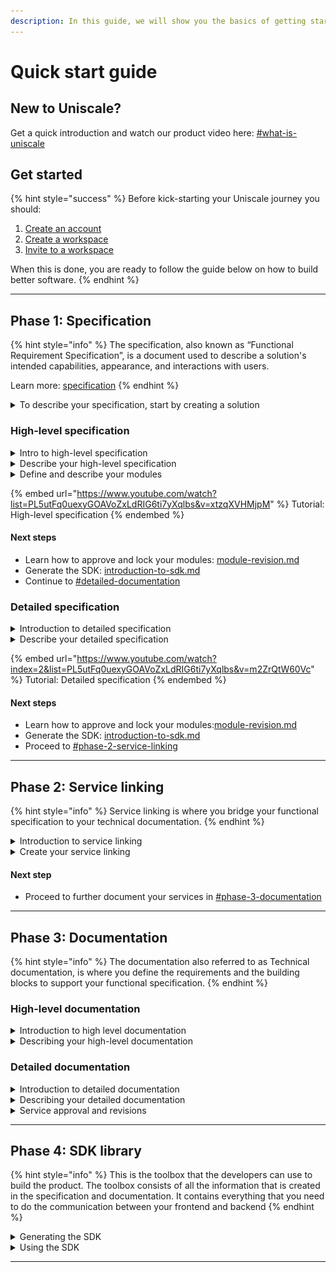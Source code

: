 ```yaml
---
description: In this guide, we will show you the basics of getting started with Uniscale.
---
```


# Quick start guide

## New to Uniscale?

Get a quick introduction and watch our product video here: [#what-is-uniscale](../#what-is-uniscale "mention")



## Get started <a href="#get-started" id="get-started"></a>

{% hint style="success" %}
Before kick-starting your Uniscale journey you should:

1. [Create an account](https://help.uniscale.com/account-and-preferences/create-an-account)
2. [Create a workspace](https://help.uniscale.com/workspace-administration/manage-workspaces/create-a-workspace)
3. [Invite to a workspace](https://help.uniscale.com/workspace-administration/manage-workspaces/invite-to-a-workspace)

When this is done, you are ready to follow the guide below on how to build better software.
{% endhint %}

***



## Phase 1: Specification <a href="#design-your-solution" id="design-your-solution"></a>

{% hint style="info" %}
The specification, also known as “Functional Requirement Specification”, is a document used to describe a solution's intended capabilities, appearance, and interactions with users.&#x20;

Learn more: [specification](../using-uniscale/specification/ "mention")
{% endhint %}

<details>

<summary>To describe your specification, start by creating a solution</summary>

Within your Uniscale workspace, create a solution to describe your product and outline the functional specifications.

<img src="../.gitbook/assets/CleanShot 2024-04-11 at 15.03.56.gif" alt="Create solution" data-size="original">

</details>



### High-level specification

<details>

<summary>Intro to high-level specification</summary>

Here you will describe the overall solution. This part is done from an abstract view, meaning that it is not about solving the actual problem, but rather explaining the problem and desired outcome carefully.&#x20;

Things you may include:

* Abstract Description
* Purpose and motivation
* High-level requirements
* High-level end-user behavior

This is typically defined by the Founder, Visionary, Product Owner, or someone who understands the [solution](https://help.uniscale.com/using-uniscale/specification/solution-basics).

</details>

<details>

<summary>Describe your high-level specification</summary>

Begin with an introduction to your solution:&#x20;

1. What: A solution description including a few high-level functionalities.
2. Why: The purpose and motivation
3. Who: Who will be using your product? List the various actors.
4. High-level requirements

For a detailed overview of how to describe your specification: [tutorial-high-level-specification](../using-uniscale/specification/tutorial-high-level-specification/ "mention")

You can also use our [template-solution-description.md](../using-uniscale/specification/tutorial-high-level-specification/template-solution-description.md "mention")t to help you better structure and articulate your solution.

</details>

<details>

<summary>Define and describe your modules</summary>

1. Define and create your modules: For best practices on what modules to create, visit this article: [#module](../using-uniscale/specification/solution-basics.md#module "mention")
2. Describe your modules: Write a short description and include the relevant high-level functionalities and actors related to this module. See [#create-and-describe-your-first-modules](../using-uniscale/specification/tutorial-high-level-specification/#create-and-describe-your-first-modules "mention")for more details.
3. Describe the high-level end-user behavior: This is done by creating a `Functional use case` inside your module. See [#describe-the-user-behavior-with-functional-use-cases](../using-uniscale/specification/tutorial-detailed-specification.md#describe-the-user-behavior-with-functional-use-cases "mention")for more details.
4. Enrich your `Functional use case` with `Acceptance criteria.`&#x20;

For a detailed overview of how to describe your specification: [tutorial-high-level-specification](../using-uniscale/specification/tutorial-high-level-specification/ "mention")

</details>

{% embed url="https://www.youtube.com/watch?list=PL5utFq0uexyGOAVoZxLdRIG6ti7yXqlbs&v=xtzqXVHMjpM" %}
Tutorial: High-level specification
{% endembed %}

#### **Next steps**

* Learn how to approve and lock your modules: [module-revision.md](../using-uniscale/specification/module-revision.md "mention")
* Generate the SDK: [introduction-to-sdk.md](../using-uniscale/implementation/introduction-to-sdk.md "mention")
* Continue to [#detailed-documentation](quick-start-guide.md#detailed-documentation "mention")



### Detailed specification

<details>

<summary>Introduction to detailed specification</summary>

This is where you will start to design how the actual product will look and feel. Where high-level specification is abstract, here you will define concretely how the product will work:

* Should it be an app, website, software, physical paper, or a combination?
* How should the user interface look and feel?
* The overall layout of your solution including visuals (mockups or wireframes),
* How should the product work - eg. what pages will you need, what buttons to include, what should happen when clicking on each button, and what should happen in case of errors?

For this part, you will involve a product designer (eg. UX/UI designer) who will start to break down the high-level specification and design the product.

Learn here how to invite people:[invite-to-uniscale.md](../workspace-administration/manage-workspaces/invite-to-uniscale.md "mention")

</details>

<details>

<summary>Describe your detailed specification</summary>

1. Use `Pages` and `Sections` to break down the layout and structure of your solution
2. A best practice is to include mockups or wireframes for each part of your solution
3. Include UX requirements:
   1. Break down your modules and pages into `Functional use cases.`
   2. Include relevant `UX flows`
   3. Describe your `UX flows` and include `Functional acceptance criteria`
4. Include UI requirements: Use `Designer notes` to describe the look and feel in addition to other descriptions that are helpful to the front-end developer.

Watch the video below or read more here: [tutorial-detailed-specification.md](../using-uniscale/specification/tutorial-detailed-specification.md "mention")

</details>

{% embed url="https://www.youtube.com/watch?index=2&list=PL5utFq0uexyGOAVoZxLdRIG6ti7yXqlbs&v=m2ZrQtW60Vc" %}
Tutorial: Detailed specification
{% endembed %}

#### **Next steps**

* Learn how to approve and lock your modules:[module-revision.md](../using-uniscale/specification/module-revision.md "mention")
* Generate the SDK: [introduction-to-sdk.md](../using-uniscale/implementation/introduction-to-sdk.md "mention")
* Proceed to [#phase-2-service-linking](quick-start-guide.md#phase-2-service-linking "mention")

***



## Phase 2: Service linking

{% hint style="info" %}
Service linking is where you bridge your functional specification to your technical documentation.
{% endhint %}

<details>

<summary>Introduction to service linking</summary>

Typically, a Solution Architect or Technical Lead handles this phase. They translate customer requirements into logical service boundaries by developing the services needed to meet the specified requirements.

Learn how to invite people: [invite-to-uniscale.md](../workspace-administration/manage-workspaces/invite-to-uniscale.md "mention")

</details>

<details>

<summary>Create your service linking</summary>

1. Start by going through your `UX flows` and create `Service flows`
2. Go to `Service linking` and `Add service draft +`
3. Drag and drop each service link to the service draft.

Watch the video below or read more here: [service-linking](../using-uniscale/documentation/service-linking/ "mention")

</details>

#### Next step

* Proceed to further document your services in [#phase-3-documentation](quick-start-guide.md#phase-3-documentation "mention")

***



## Phase 3: Documentation

{% hint style="info" %}
The documentation also referred to as Technical documentation, is where you define the requirements and the building blocks to support your functional specification.
{% endhint %}



### High-level documentation

<details>

<summary>Introduction to high level documentation</summary>

The documentation often referred to as "Technical Documentation," is where the focus shifts to the technical details of your product.

This part is typically created by experts such as Tech Leads or Solution Architects. They ensure the technical and non-technical aspects of your solution are aligned, even if they are not directly involved in coding.

</details>

<details>

<summary>Describing your high-level documentation</summary>

As you have now linked your `UX flows` to `Service flows`,  you will start to document the intention and purpose of each service.&#x20;

Now you can include a description of each service to document the service functionality requirements.

![](<../.gitbook/assets/CleanShot 2024-06-12 at 10.45.23@2x.png>)

See a detailed guide to describing your documentation: [service-basics.md](../using-uniscale/documentation/service-basics.md "mention")

</details>



### Detailed documentation

<details>

<summary>Introduction to detailed documentation</summary>

This is where you define all concrete actions and data contracts to fulfill all specified technical functionality.

This part includes:

* Endpoint modeling
* Error code and sample data
* Data contracts modeling
* Data validations

</details>

<details>

<summary>Describing your detailed documentation</summary>

1. Navigate to the service and begin to document the technical aspect.
2. For each service, you can enrich with:
   1. Child namespace&#x20;
   2. Endpoint
   3. Aggregate with Native type and  Sample value
   4. Value object
   5. Property group
   6. Standalone use case flow
   7. Technical use case

<img src="../.gitbook/assets/image (1) (3).png" alt="Preview of modelling view tab for the &#x22;Account&#x22; service in the Demo solution" data-size="original">

See a detailed guide to describing your documentation: [service-basics.md](../using-uniscale/documentation/service-basics.md "mention")

</details>

<details>

<summary>Service approval and revisions</summary>

Now that you have documented your services, it is time to ready and approve each one before proceeding to generate the SDK.

Learn how to do so here: [service-revisions.md](../using-uniscale/documentation/service-revisions.md "mention")

</details>

***



## Phase 4: SDK library

{% hint style="info" %}
This is the toolbox that the developers can use to build the product. The toolbox consists of all the information that is created in the specification and documentation. It contains everything that you need to do the communication between your frontend and backend
{% endhint %}

<details>

<summary>Generating the SDK</summary>

1. Start by navigating to the SDK portal from the navigation bar.

<img src="../.gitbook/assets/CleanShot 2024-06-12 at 11.02.38@2x.png" alt="" data-size="original">

2. You can now select from your approved modules and services. If you do not see anything, please check the steps [module-revision.md](../using-uniscale/specification/module-revision.md "mention") and [service-revisions.md](../using-uniscale/documentation/service-revisions.md "mention")

<!---->

3. Select your preferred development language

<!---->

4. Select "Save changes". This will start generating the SDK.

Read the detailed steps here: [introduction-to-sdk.md](../using-uniscale/implementation/introduction-to-sdk.md "mention")

</details>

<details>

<summary>Using the SDK</summary>

Once the SDK is generated, the instructions for how to utilize show on the screen.

Depending on how you plan to use the SDK, we have created dedicated articles to guide you:

* [library-implementation-basics](../using-uniscale/implementation/library-implementation-basics/ "mention")
* [quick-start-front-end-with-uniscale-sdk](../using-uniscale/implementation/quick-start-front-end-with-uniscale-sdk/ "mention")
* [tutorial-using-sdk-in-backend-to-handle-endpoints.md](../using-uniscale/implementation/tutorial-using-sdk-in-backend-to-handle-endpoints.md "mention")
* [tutorial-using-sdk-for-service-to-service.md](../using-uniscale/implementation/tutorial-using-sdk-for-service-to-service.md "mention")

</details>

***
